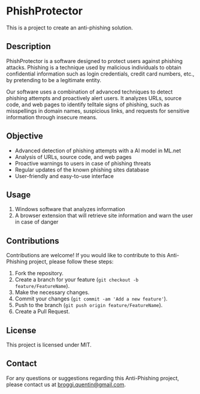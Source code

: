 # PhishProtector
This is a project to create an anti-phishing solution.
 
## Description

PhishProtector is a software designed to protect users against phishing attacks. Phishing is a technique used by malicious individuals to obtain confidential information such as login credentials, credit card numbers, etc., by pretending to be a legitimate entity.

Our software uses a combination of advanced techniques to detect phishing attempts and proactively alert users. It analyzes URLs, source code, and web pages to identify telltale signs of phishing, such as misspellings in domain names, suspicious links, and requests for sensitive information through insecure means.

## Objective

- Advanced detection of phishing attempts with a AI model in ML.net
- Analysis of URLs, source code, and web pages
- Proactive warnings to users in case of phishing threats
- Regular updates of the known phishing sites database
- User-friendly and easy-to-use interface

 
## Usage

1. Windows software that analyzes information
2. A browser extension that will retrieve site information and warn the user in case of danger

## Contributions

Contributions are welcome! If you would like to contribute to this Anti-Phishing project, please follow these steps:

1. Fork the repository.
2. Create a branch for your feature (`git checkout -b feature/FeatureName`).
3. Make the necessary changes.
4. Commit your changes (`git commit -am 'Add a new feature'`).
5. Push to the branch (`git push origin feature/FeatureName`).
6. Create a Pull Request.

## License

This project is licensed under MIT. 

## Contact

For any questions or suggestions regarding this Anti-Phishing project, please contact us at broggi.quentin@gmail.com.
